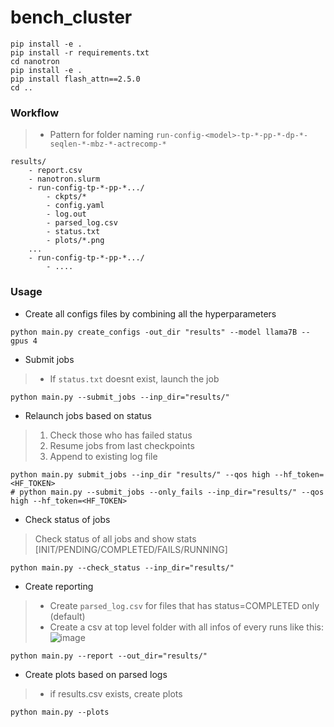 # bench_cluster

```
pip install -e .
pip install -r requirements.txt
cd nanotron
pip install -e .
pip install flash_attn==2.5.0
cd ..
```

### Workflow

> - Pattern for folder naming `run-config-<model>-tp-*-pp-*-dp-*-seqlen-*-mbz-*-actrecomp-*`
```
results/
    - report.csv
    - nanotron.slurm
    - run-config-tp-*-pp-*.../
        - ckpts/*
        - config.yaml
        - log.out
        - parsed_log.csv
        - status.txt
        - plots/*.png
    ...
    - run-config-tp-*-pp-*.../
        - ....
```

### Usage

- Create all configs files by combining all the hyperparameters

```
python main.py create_configs -out_dir "results" --model llama7B --gpus 4
```
- Submit jobs
> - If `status.txt` doesnt exist, launch the job 
```
python main.py --submit_jobs --inp_dir="results/"
``` 
- Relaunch jobs based on status
> 1) Check those who has failed status
> 2) Resume jobs from last checkpoints
> 3) Append to existing log file

```
python main.py submit_jobs --inp_dir "results/" --qos high --hf_token=<HF_TOKEN>
# python main.py --submit_jobs --only_fails --inp_dir="results/" --qos high --hf_token=<HF_TOKEN>
```
- Check status of jobs
> Check status of all jobs and show stats [INIT/PENDING/COMPLETED/FAILS/RUNNING] 

```
python main.py --check_status --inp_dir="results/"
```   

- Create reporting
> - Create `parsed_log.csv` for files that has status=COMPLETED only (default)
> - Create a csv at top level folder with all infos of every runs like this: ![image](https://hackmd.io/_uploads/B13lzQkIC.png) 

```
python main.py --report --out_dir="results/"
```

- Create plots based on parsed logs
> - if results.csv exists, create plots

```
python main.py --plots
```
